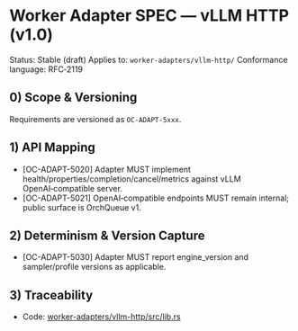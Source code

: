 # Worker Adapter SPEC — vLLM HTTP (v1.0)

Status: Stable (draft)
Applies to: `worker-adapters/vllm-http/`
Conformance language: RFC‑2119

## 0) Scope & Versioning

Requirements are versioned as `OC-ADAPT-5xxx`.

## 1) API Mapping

- [OC-ADAPT-5020] Adapter MUST implement health/properties/completion/cancel/metrics against vLLM OpenAI‑compatible server.
- [OC-ADAPT-5021] OpenAI‑compatible endpoints MUST remain internal; public surface is OrchQueue v1.

## 2) Determinism & Version Capture

- [OC-ADAPT-5030] Adapter MUST report engine_version and sampler/profile versions as applicable.

## 3) Traceability

- Code: [worker-adapters/vllm-http/src/lib.rs](../worker-adapters/vllm-http/src/lib.rs)
